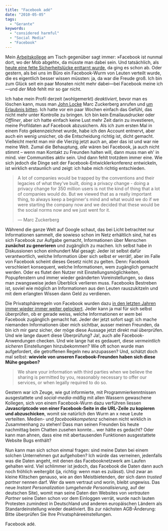 ```yaml
---
title: "Facebook adé"
date: "2010-05-05"
tags:
  - "Gerante"
keywords:
  - "considered harmful"
  - "Social Media"
  - "Facebook"
---
```


Mein [Arbeitskollege](http://marctv.de) am Tisch gegenüber sagt immer: »Facebook ist nunmal dort, wo der Mob abgeht«, da müsste man dabei sein. Und tatsächlich, als [heute eine fette Sicherheitslücke enttarnt wurde](http://eu.techcrunch.com/2010/05/05/video-major-facebook-security-hole-lets-you-view-your-friends-live-chats/), da ging es schon ab. Oder gestern, als bei uns im Büro ein Facebook-Wurm von Leuten verteilt wurde, die es eigentlich besser wissen müssten: ja, da war die Freude groß. Ich bin zum Glück seit ein paar Monaten nicht mehr dabei—bei Facebook meine ich—und _der Mob_ fehlt mir so gar nicht.

Ich habe mein Profil derzeit (wohlgemerkt) _deaktiviert_, bevor man es löschen kann, muss man [John Locke](http://lostpedia.wikia.com/wiki/John_Locke) Marc Zuckerberg anrufen und [um Erlaubnis bitten](http://de-de.facebook.com/help/?faq=13016). Ich hatte vor ein paar Wochen einfach das Gefühl, das nicht mehr unter Kontrolle zu bringen. Ich bin kein Emailausdrucker oder _Offliner_, aber ich hatte einfach keine Lust mehr Zeit darin zu investieren, meine Profildaten auf Facebook abzusichern. Als ich zum ersten Mal in einem Foto gekennzeichnet wurde, habe ich den Account entnervt, aber auch ein wenig unsicher, ob die Entscheidung richtig ist, dicht gemacht. Vielleicht merkt man mir die Vierzig jetzt auch an, aber das ist und war nie meine Welt. Zumal die Behauptung, _alle_ wären bei Facebook, ja auch nicht stimmt – wenn man Kontakt zu Freunden halten will, dann muss man eh' in mind. vier Communities aktiv sein. Und dann fehlt trotzdem immer eine. Wie sich jedoch die Dinge seit der Facebook-Entwicklerkonferenz entwickeln, ist wirklich erstaunlich und zeigt: ich habe mich richtig entschieden.

> A lot of companies would be trapped by the conventions and their legacies of what they've built, doing a privacy change - doing a privacy change for 350 million users is not the kind of thing that a lot of companies would do. But we viewed that as a really important thing, to always keep a beginner's mind and what would we do if we were starting the company now and we decided that these would be the social norms now and we just went for it.
>
> — Marc Zuckerberg

Während die ganze Welt auf Google schaut, das bei Licht betrachtet nur Informationen sammelt, die sowieso schon im Netz erhältlich sind, hat es sich Facebook zur Aufgabe gemacht, Informationen über Menschen **zunächst zu generieren** und zugänglich zu machen. Ich selbst habe in Diskussionen schon einhundert Mal gesagt: Jeder ist selbst dafür verantwortlich, welche Information über sich selbst er verrät!, aber im Falle von Facebook scheint dieses Gesetz nicht zu gelten. Denn: Facebook verschleiert konsequent, welche Informationen, wem zugänglich gemacht werden. Oder es flutet den Nutzer mit Einstellungsmöglichkeiten, Popupfenstern und immer wieder geänderten Voreinstellungen, so dass man zwangsweise jeden Überblick verlieren muss. Facebooks Bestreben ist, soviel wie möglich an Informationen aus den Leuten rauszukitzeln und mit dem erlangten Wissen dann Geld zu verdienen.

Die Privatsphäreregeln von Facebook wurden dazu [in den letzten Jahren immer wieder immer weiter gelockert](http://w2.eff.org/deeplinks/2010/04/facebook-timeline/ "EFF: Facebook's Eroding Privacy Policy: A Timeline"). Jeder kann ja mal für sich selbst überprüfen, ob er gerade weiss, welche Informationen er _wem_ bei Facebook zugänglich gemacht hat. Jeder der jetzt sofort sagt: ich mache niemanden Informationen über mich sichtbar, ausser meinen Freunden, da bin ich mir ganz sicher, der möge diese Aussage jetzt direkt mal überprüfen. Und wie lange dauert diese Überprüfung? Ja!, auch alle Facebook-Anwendungen checken. Und wie lange hat es gedauert, diese _vermeintlich sicheren_ Einstellungen hinzubekommen? Wie oft schon wurde man aufgefordert, die getroffenen Regeln neu anzupassen? Und, schätzt doch mal selbst: **wieviele von unseren Facebook-Freunden haben sich diese Mühe gegeben?**

> We share your information with third parties when we believe the sharing is permitted by you, reasonably necessary to offer our services, or when legally required to do so.

Gestern war ich Zeuge, wie gut informierte, mit Programmierkenntnissen ausgestattete und _social-media-mäßig_ mit allen Wassern gewaschene Kollegen, sich von einem Facebook-Wurm dazu verführen liessen **Javascriptcode von einer Facebook-Seite in die URL-Zeile zu kopieren und abzuschicken**, womit sie natürlich den Wurm an x neue Leute verteilten. Medien- und _facebookkompetenz_ scheinen nicht wirklich in Zusammenhang zu stehen! Dass man seinen Freunden bis heute nachmittag beim Chatten zusehen konnte… wer hätte es gedacht? Oder kann man ahnen, dass eine mit abertausenden Funktionen ausgestattete Website Bugs enthält?

Nun kann man sich schon einmal fragen: sind meine Daten bei einem solchen Unternehmen gut aufgehoben? Ich würde das verneinen, jedenfalls was die Daten angeht, mit denen das Facebooknetzwerk am Laufen gehalten wird. Viel schlimmer ist jedoch, das Facebook die Daten dann auch noch fröhlich weitergibt (ja, richtig: wenn man es zulässt). Und zwar an kleine Klitschen genauso, wie an den Meistbietenden, der sich dann _trusted partner_ nennen darf. Wer da wem vertraut und worin, bleibt ungewiss. Das neue _Instant Personalization_ (_umgehende Personalisierung_, auf der deutschen Site), womit man seine Daten den Websites von _vertrauten Partner_ seine Daten schon vor dem Einloggen verrät, wurde nach lauten Protesten zumindest in Deutschland und anderen europäischen Ländern als Standardeinstellung wieder deaktiviert. Bis zur nächsten AGB-Änderung: Bitte überprüfen Sie Ihre Privatsphäreeinstellungen.

Facebook adé.
